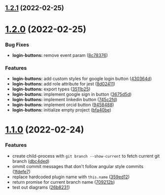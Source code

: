 ## [1.2.1](https://github.com/dictybase-playground/dicty-components/compare/1.2.0...1.2.1) (2022-02-25)

# [1.2.0](https://github.com/dictybase-playground/dicty-components/compare/1.1.0...1.2.0) (2022-02-25)


### Bug Fixes

* **login-buttons:** remove event param ([8c78376](https://github.com/dictybase-playground/dicty-components/commit/8c7837617700461a97707fe1a812293d0feb3a4d))


### Features

* **login-buttons:** add custom styles for google login button ([430364d](https://github.com/dictybase-playground/dicty-components/commit/430364ddc3d6345c56b203223a5166e2feac3615))
* **login-buttons:** add role attribute for jest ([8d02411](https://github.com/dictybase-playground/dicty-components/commit/8d024115e55b108f4acf8b450a44950a3ccf5a24))
* **login-buttons:** export types ([3511b25](https://github.com/dictybase-playground/dicty-components/commit/3511b25e8c8fc4e61613ffb77d49cb7a56ca7219))
* **login-buttons:** implement google sign in button ([3675d5d](https://github.com/dictybase-playground/dicty-components/commit/3675d5d323ef5e75a717f96ff02d57809aa2aca9))
* **login-buttons:** implement linkedin button ([745c2fd](https://github.com/dictybase-playground/dicty-components/commit/745c2fdb2007a600d06e2125758834916b1cb461))
* **login-buttons:** implement orcid button ([9458488](https://github.com/dictybase-playground/dicty-components/commit/9458488d30eb59d912c24da137caf2b467472b5e))
* **login-buttons:** initialize empty project ([bfa40be](https://github.com/dictybase-playground/dicty-components/commit/bfa40bede3dd0160df8fb1826287c0419b05f7d5))

# [1.1.0](https://github.com/dictybase-playground/dicty-components/compare/v1.0.9...1.1.0) (2022-02-24)


### Features

* create child-process with `git branch --show-current` to fetch current git branch ([dbc4ded](https://github.com/dictybase-playground/dicty-components/commit/dbc4dedce267d52515399dc606470d0ea973f74d))
* ommit commit messages that don't follow angular style commits ([1fdefe7](https://github.com/dictybase-playground/dicty-components/commit/1fdefe755b6e5c47e398bb8923b6c2b9660d633b))
* replace hardcoded plugin name with `this.name` ([359ed12](https://github.com/dictybase-playground/dicty-components/commit/359ed1240e3ba6e3b21e6c0917a6d30b4bb118aa))
* return promise for current branch name ([709212b](https://github.com/dictybase-playground/dicty-components/commit/709212bdbed0b6418f169962c9a757055c92ec8e))
* test out diagrams ([26b8231](https://github.com/dictybase-playground/dicty-components/commit/26b823165722ba49792d5b25762f89bf8ed642b3))
